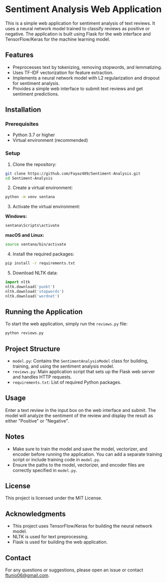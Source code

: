 # Sentiment Analysis Web Application

This is a simple web application for sentiment analysis of text reviews. It uses a neural network model trained to classify reviews as positive or negative. The application is built using Flask for the web interface and TensorFlow/Keras for the machine learning model.

## Features

* Preprocesses text by tokenizing, removing stopwords, and lemmatizing.
* Uses TF-IDF vectorization for feature extraction.
* Implements a neural network model with L2 regularization and dropout for sentiment analysis.
* Provides a simple web interface to submit text reviews and get sentiment predictions.

## Installation

### Prerequisites

* Python 3.7 or higher
* Virtual environment (recommended)

### Setup

1. Clone the repository:

```bash
git clone https://github.com/Fayaz409/Sentiment-Analysis.git
cd Sentiment-Analysis
```

2. Create a virtual environment:

```bash
python -m venv sentana
```

3. Activate the virtual environment:

**Windows:**

```bash
sentana\Scripts\activate
```

**macOS and Linux:**

```bash
source sentana/bin/activate
```

4. Install the required packages:

```bash
pip install -r requirements.txt
```

5. Download NLTK data:

```python
import nltk
nltk.download('punkt')
nltk.download('stopwords')
nltk.download('wordnet')
```

## Running the Application

To start the web application, simply run the `reviews.py` file:

```bash
python reviews.py
```

## Project Structure

* `model.py`: Contains the `SentimentAnalysisModel` class for building, training, and using the sentiment analysis model.
* `reviews.py`: Main application script that sets up the Flask web server and handles HTTP requests.
* `requirements.txt`: List of required Python packages.

## Usage

Enter a text review in the input box on the web interface and submit. The model will analyze the sentiment of the review and display the result as either "Positive" or "Negative".

## Notes

* Make sure to train the model and save the model, vectorizer, and encoder before running the application. You can add a separate training script or include training code in `model.py`.
* Ensure the paths to the model, vectorizer, and encoder files are correctly specified in `model.py`.

## License

This project is licensed under the MIT License.

## Acknowledgments

* This project uses TensorFlow/Keras for building the neural network model.
* NLTK is used for text preprocessing.
* Flask is used for building the web application.

## Contact

For any questions or suggestions, please open an issue or contact [ftunio06@gmail.com](mailto:ftunio06@gmail.com).

